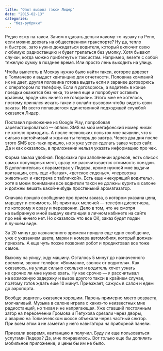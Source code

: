 ```yaml
---
title: "Опыт вызова такси Лидер"
date: "2015-02-13"
categories: 
  - "без-рубрики"
---
```


Редко езжу на такси. Зачем отдавать деньги какому-то чуваку на Рено, если можно доехать на общественном транспорте? Ну да, тепло и быстрее, зато нужно дожидаться водителя, который включит свою любимую радиостанцию и будет трепаться без умолку. Хотя бывают случаи, когда можно прибегнуть к таксистам. Например, везете с собой тяжелую сумку в позднее время. Или просто лень выходить на улицу.

Чтобы вылететь в Москву нужно было найти такси, которое довезет в Толмачево и выдаст квитанцию для отчетности. Половина компаний их не дает, другая половина готова выдать если я заранее договорюсь с оператором по телефону. Если я договорюсь, а водитель в конце поездки окажется без чека, то меня еще и попробуют оставить крайним, вроде «вы ничего не говорили». Этого мне не хотелось, поэтому принялся искать такси с онлайн-вызовом чтобы видеть свои заказы. Из всего попавшегося единственной подходящей службой оказался Лидер.

Поставил приложение из Google Play, попробовал зарегистрироваться — облом. SMS на мой мегафонский номер никак не хотело приходить. А после нескольких попыток мне заявили, что я сильно настойчивый и жди-ка ты теперь до завтра. Через два дня после этого SMS все-таки пришло, но я уже успел сделать заказ через сайт. Да и как оказалось, в приложении нельзя указать информацию про чек.

Форма заказа удобная. Подсказки при заполнении адресов, есть список самых популярных мест, сразу же рассчитывается стоимость поездки. В дополнительных параметрах у Лидера, кроме нужной мне выдачи квитанции, есть еще «багаж», «детское сиденье», «перевозка животных» и «встреча с табличкой». Есть еще «некурящий водитель», хотя в моем понимании все водители такси не должны курить в салоне и должны вешать какой-нибудь простенький ароматизатор.

Сначала пришло сообщение про прием заказа, в котором указана цена, маршрут и стоимость. Из приятных мелочей — телефон диспетчера, по которому я сразу и перезвонил. Дело в том, что не смотря на выбранную мной выдачу квитанции в личном кабинете на сайте про неё ничего нет. Но оказалось что все ОК, заказ будет подан в лучшем виде.

За 20 минут до назначенного времени пришло еще одно сообщение, уже с указанием цвета, марки и номера автомобиля, который должен приехать. А еще чуть позже позвонил робот и продиктовал все тоже самое.

Выхожу на улицу, жду машину. Осталось 5 минут до назначенного времени, звонит телефон: «Внимание, звонок от водителя». Как оказалось, на улице сильно скользко и водитель хочет узнать не срочно ли мне нужно ехать. Ну как срочно — я рассчитывал на возможную задержку и вызов другого такси в крайнем случае, поэтому готов ждать еще 10 минут. Приезжает, сажусь в салон и едем до аэропорта.

Вообще водитель оказался хорошим. Парень примерно моего возраста, молчаливый. Музыка в салоне играла с каких-то неизвестных мне радиостанций, но тихая и не напрягающая. Уже ставший постоянным затор на пересечении Громова и Петухова срезали через дворы, а аварию на Толмачевском шоссе объехали через частный сектор. При всем этом я не заметил у него навигатора на приборной панели.

Приехали вовремя, квитанцию я получил. Буду ли еще пользоваться услугами Лидера? Да, мне понравилось. Вот только еще бы допилить мобильное приложение, и цены бы им не было.
